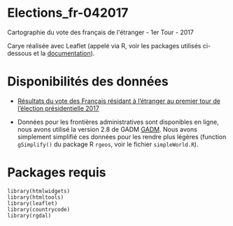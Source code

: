 # Elections_fr-042017
Cartographie du vote des français de l'étranger - 1er Tour - 2017

Carye réalisée avec Leaflet (appelé via R, voir les packages utilisés ci-dessous et la [documentation](https://rstudio.github.io/leaflet/)).


# Disponibilités des données

- [Résultats du vote des Français résidant à l’étranger au premier tour de l’élection présidentielle 2017](
https://www.data.gouv.fr/fr/datasets/resultats-du-vote-des-francais-residant-a-letranger-au-premier-tour-de-lelection-presidentielle-2017/)

- Données pour les frontières administratives sont disponibles en ligne, nous avons utilisé la version 2.8 de GADM [GADM](ttp://www.gadm.org/version2). Nous avons simplement simplifié ces données pour les rendre plus légères (function `gSimplify()` du package R `rgeos`, voir le fichier `simpleWorld.R`).


# Packages requis

```
library(htmlwidgets)
library(htmltools)
library(leaflet)
library(countrycode)
library(rgdal)
```
